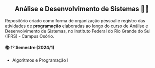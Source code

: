 <h2 align="center">Análise e Desenvolvimento de Sistemas 👩‍💻</h2>

<p>Repositório criado como forma de organização pessoal e registro das atividades de <strong>programação</strong> elaboradas ao longo do curso de Análise e Desenvolvimento de Sistemas, no Instituto Federal do Rio Grande do Sul (IFRS) - Campus Osório.</p>

#### 📚 1º Semestre (2024/1)
- Algoritmos e Programação I


